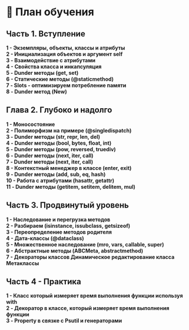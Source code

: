 # 🧾 План обучения

## Часть 1. Вступление

**1 - Экземпляры, объекты, классы и атрибуты** \
**2 - Инициализация объектов и аргумент self** \
**3 - Взаимодействие с атрибутами**\
**4 - Свойства класса и инкапсуляция**\
**5 - Dunder методы (get, set)**\
**6 - Статические методы (@staticmethod)** \
**7 - Slots - оптимизируем потребление памяти**\
**8 - Dunder метод (New)**

## Глава 2. Глубоко и надолго

**1 - Моносостояние** \
**2 - Полиморфизм на примере (@singledispatch)**\
**3 - Dunder методы (str, repr, len, del)** \
**4 - Dunder методы (bool, bytes, float, int)** \
**5 - Dunder методы (pow, reversed, truediv)**\
**6 - Dunder методы (next, iter, call)** \
**7 - Dunder методы (next, iter, call)** \
**8 - Контекстный менеджер в классе (enter, exit)** \
**9 - Dunder методы (add, sub, eq, hash)** \
**10 - Работа с атрибутами (hasattr, getattr)** \
**11 - Dunder методы (getitem, setitem, delitem, mul)**

## Часть 3. Продвинутый уровень

**1 - Наследование и перегрузка методов** \
**2 - Разбираем (isinstance, issubclass, getsizeof)** \
**3 - Переопределение методов родителя** \
**4 - Дата-классы (@dataclass)** \
**5 - Множественное наследование (mro, vars, callable, super)**\
**6 - Абстрактные методы (ABCMeta, abstractmethod)** \
**7 - Декораторы классов Динамическое редактирование класса Метаклассы**

## Часть 4 - Практика

**1 - Класс который измеряет время выполнения функции используя with** \
**2 - Декоратор в классе, который измеряет время выполнения функции** \
**3 - Property в связке с Psutil и генераторами**
